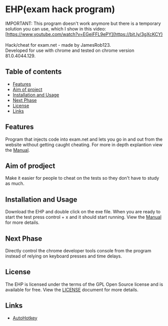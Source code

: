 # EHP(exam hack program)
IMPORTANT: This program doesn't work anymore but there is a temporary solution you can use, which I show in this video: [https://www.youtube.com/watch?v=EGeiFFL9ePY](https://bit.ly/3gXcKCY)<br><br>
Hack/cheat for exam.net - made by JamesRob123.<br>
Developed for use with chrome and tested on chrome version 81.0.4044.129.

## Table of contents
- [Features](#Features)
- [Aim of project](#Aim-of-prodject)
- [Installation and Usage](#Installation-and-Usage)
- [Next Phase](#Next-Phase)
- [License](#License)
- [Links](#Links)

## Features
Program that injects code into exam.net and lets you go in and out from the website without getting caught cheating. For more in depth explantion view the [Manual](https://htmlpreview.github.io/?https://github.com/JamesRob123/Exam-hack/blob/master/Manual.html).

## Aim of prodject
Make it easier for people to cheat on the tests so they don't have to study as much.

## Installation and Usage
Download the EHP and double click on the exe file. When you are ready to start the test press control + x and it should start running. View the [Manual](https://htmlpreview.github.io/?https://github.com/JamesRob123/Exam-hack/blob/master/Manual.html) for more details.

## Next Phase
Directly control the chrome developer tools console from the program instead of relying on keyboard presses and time delays.

## License
The EHP is licensed under the terms of the GPL Open Source license and is available for free. View the [LICENSE](https://github.com/JamesRob123/Exam-hack/blob/master/LICENSE) document for more details.

## Links
- [AutoHotkey](https://www.autohotkey.com/)
